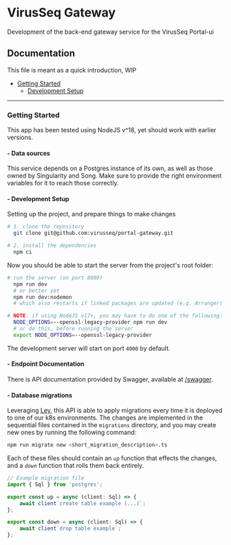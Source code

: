 # VirusSeq Gateway

Development of the back-end gateway service for the VirusSeq Portal-ui

## Documentation

This file is meant as a quick introduction, WIP

- [Getting Started](#getting-started)
  - [Development Setup](#--development-setup)

---

### Getting Started

This app has been tested using NodeJS v^18, yet should work with earlier versions.

#### - Data sources

This service depends on a Postgres instance of its own, as well as those owned by Singularity and Song. Make sure to provide the right environment variables for it to reach those correctly.

#### - Development Setup

Setting up the project, and prepare things to make changes

```bash
# 1. clone the repository
  git clone git@github.com:virusseq/portal-gateway.git

# 2. install the dependencies
  npm ci
```

Now you should be able to start the server from the project's root folder:

```bash
# run the server (on port 8080)
  npm run dev
  # or better yet
  npm run dev:nodemon
  # which also restarts if linked packages are updated (e.g. Arranger)

# NOTE: if using NodeJS v17+, you may have to do one of the following:
  NODE_OPTIONS=--openssl-legacy-provider npm run dev
  # or do this, before running the server
  export NODE_OPTIONS=--openssl-legacy-provider
```

The development server will start on port `4000` by default.

#### - Endpoint Documentation

There is API documentation provided by Swagger, available at [/swagger](http://localhost:4000/swagger).

#### - Database migrations

Leveraging [Ley](https://www.npmjs.com/package/ley), this API is able to apply migrations every time it is deployed to one of our k8s environments. The changes are implemented in the sequential files contained in the `migrations` directory, and you may create new ones by running the following command:

```zsh
npm run migrate new <short_migration_description>.ts
```

Each of these files should contain an _`up`_ function that effects the changes, and a _`down`_ function that rolls them back entirely.

```ts
// Example migration file
import { Sql } from 'postgres';

export const up = async (client: Sql) => {
	await client`create table example (...)`;
};

export const down = async (client: Sql) => {
	await client`drop table example`;
};
```
